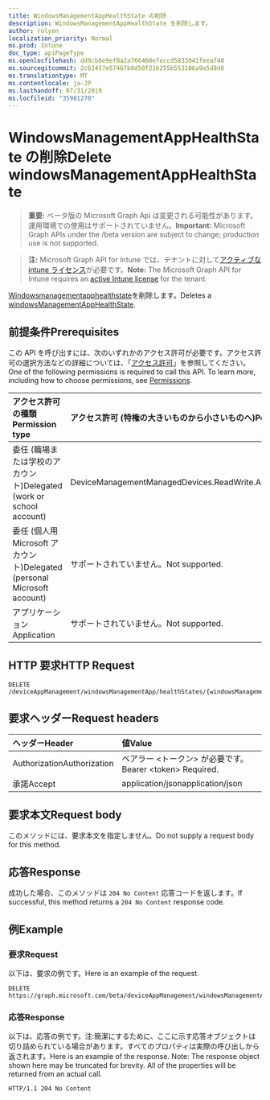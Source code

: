 ```yaml
---
title: WindowsManagementAppHealthState の削除
description: WindowsManagementAppHealthState を削除します。
author: rolyon
localization_priority: Normal
ms.prod: Intune
doc_type: apiPageType
ms.openlocfilehash: dd9cb8e9ef8a2a766460efeccd5833041feeaf40
ms.sourcegitcommit: 2c62457e57467b8d50f21b255b553106a9a5d8d6
ms.translationtype: MT
ms.contentlocale: ja-JP
ms.lasthandoff: 07/31/2019
ms.locfileid: "35981270"
---
```

# <a name="delete-windowsmanagementapphealthstate"></a><span data-ttu-id="d62ee-103">WindowsManagementAppHealthState の削除</span><span class="sxs-lookup"><span data-stu-id="d62ee-103">Delete windowsManagementAppHealthState</span></span>

> <span data-ttu-id="d62ee-104">**重要:** ベータ版の Microsoft Graph Api は変更される可能性があります。運用環境での使用はサポートされていません。</span><span class="sxs-lookup"><span data-stu-id="d62ee-104">**Important:** Microsoft Graph APIs under the /beta version are subject to change; production use is not supported.</span></span>

> <span data-ttu-id="d62ee-105">**注:** Microsoft Graph API for Intune では、テナントに対して[アクティブな intune ライセンス](https://go.microsoft.com/fwlink/?linkid=839381)が必要です。</span><span class="sxs-lookup"><span data-stu-id="d62ee-105">**Note:** The Microsoft Graph API for Intune requires an [active Intune license](https://go.microsoft.com/fwlink/?linkid=839381) for the tenant.</span></span>

<span data-ttu-id="d62ee-106">[Windowsmanagementapphealthstate](../resources/intune-devices-windowsmanagementapphealthstate.md)を削除します。</span><span class="sxs-lookup"><span data-stu-id="d62ee-106">Deletes a [windowsManagementAppHealthState](../resources/intune-devices-windowsmanagementapphealthstate.md).</span></span>

## <a name="prerequisites"></a><span data-ttu-id="d62ee-107">前提条件</span><span class="sxs-lookup"><span data-stu-id="d62ee-107">Prerequisites</span></span>
<span data-ttu-id="d62ee-p101">この API を呼び出すには、次のいずれかのアクセス許可が必要です。アクセス許可の選択方法などの詳細については、「[アクセス許可](/graph/permissions-reference)」を参照してください。</span><span class="sxs-lookup"><span data-stu-id="d62ee-p101">One of the following permissions is required to call this API. To learn more, including how to choose permissions, see [Permissions](/graph/permissions-reference).</span></span>

|<span data-ttu-id="d62ee-110">アクセス許可の種類</span><span class="sxs-lookup"><span data-stu-id="d62ee-110">Permission type</span></span>|<span data-ttu-id="d62ee-111">アクセス許可 (特権の大きいものから小さいものへ)</span><span class="sxs-lookup"><span data-stu-id="d62ee-111">Permissions (from most to least privileged)</span></span>|
|:---|:---|
|<span data-ttu-id="d62ee-112">委任 (職場または学校のアカウント)</span><span class="sxs-lookup"><span data-stu-id="d62ee-112">Delegated (work or school account)</span></span>|<span data-ttu-id="d62ee-113">DeviceManagementManagedDevices.ReadWrite.All</span><span class="sxs-lookup"><span data-stu-id="d62ee-113">DeviceManagementManagedDevices.ReadWrite.All</span></span>|
|<span data-ttu-id="d62ee-114">委任 (個人用 Microsoft アカウント)</span><span class="sxs-lookup"><span data-stu-id="d62ee-114">Delegated (personal Microsoft account)</span></span>|<span data-ttu-id="d62ee-115">サポートされていません。</span><span class="sxs-lookup"><span data-stu-id="d62ee-115">Not supported.</span></span>|
|<span data-ttu-id="d62ee-116">アプリケーション</span><span class="sxs-lookup"><span data-stu-id="d62ee-116">Application</span></span>|<span data-ttu-id="d62ee-117">サポートされていません。</span><span class="sxs-lookup"><span data-stu-id="d62ee-117">Not supported.</span></span>|

## <a name="http-request"></a><span data-ttu-id="d62ee-118">HTTP 要求</span><span class="sxs-lookup"><span data-stu-id="d62ee-118">HTTP Request</span></span>
<!-- {
  "blockType": "ignored"
}
-->
``` http
DELETE /deviceAppManagement/windowsManagementApp/healthStates/{windowsManagementAppHealthStateId}
```

## <a name="request-headers"></a><span data-ttu-id="d62ee-119">要求ヘッダー</span><span class="sxs-lookup"><span data-stu-id="d62ee-119">Request headers</span></span>
|<span data-ttu-id="d62ee-120">ヘッダー</span><span class="sxs-lookup"><span data-stu-id="d62ee-120">Header</span></span>|<span data-ttu-id="d62ee-121">値</span><span class="sxs-lookup"><span data-stu-id="d62ee-121">Value</span></span>|
|:---|:---|
|<span data-ttu-id="d62ee-122">Authorization</span><span class="sxs-lookup"><span data-stu-id="d62ee-122">Authorization</span></span>|<span data-ttu-id="d62ee-123">ベアラー &lt;トークン&gt; が必要です。</span><span class="sxs-lookup"><span data-stu-id="d62ee-123">Bearer &lt;token&gt; Required.</span></span>|
|<span data-ttu-id="d62ee-124">承諾</span><span class="sxs-lookup"><span data-stu-id="d62ee-124">Accept</span></span>|<span data-ttu-id="d62ee-125">application/json</span><span class="sxs-lookup"><span data-stu-id="d62ee-125">application/json</span></span>|

## <a name="request-body"></a><span data-ttu-id="d62ee-126">要求本文</span><span class="sxs-lookup"><span data-stu-id="d62ee-126">Request body</span></span>
<span data-ttu-id="d62ee-127">このメソッドには、要求本文を指定しません。</span><span class="sxs-lookup"><span data-stu-id="d62ee-127">Do not supply a request body for this method.</span></span>

## <a name="response"></a><span data-ttu-id="d62ee-128">応答</span><span class="sxs-lookup"><span data-stu-id="d62ee-128">Response</span></span>
<span data-ttu-id="d62ee-129">成功した場合、このメソッドは `204 No Content` 応答コードを返します。</span><span class="sxs-lookup"><span data-stu-id="d62ee-129">If successful, this method returns a `204 No Content` response code.</span></span>

## <a name="example"></a><span data-ttu-id="d62ee-130">例</span><span class="sxs-lookup"><span data-stu-id="d62ee-130">Example</span></span>

### <a name="request"></a><span data-ttu-id="d62ee-131">要求</span><span class="sxs-lookup"><span data-stu-id="d62ee-131">Request</span></span>
<span data-ttu-id="d62ee-132">以下は、要求の例です。</span><span class="sxs-lookup"><span data-stu-id="d62ee-132">Here is an example of the request.</span></span>
``` http
DELETE https://graph.microsoft.com/beta/deviceAppManagement/windowsManagementApp/healthStates/{windowsManagementAppHealthStateId}
```

### <a name="response"></a><span data-ttu-id="d62ee-133">応答</span><span class="sxs-lookup"><span data-stu-id="d62ee-133">Response</span></span>
<span data-ttu-id="d62ee-p102">以下は、応答の例です。注:簡潔にするために、ここに示す応答オブジェクトは切り詰められている場合があります。すべてのプロパティは実際の呼び出しから返されます。</span><span class="sxs-lookup"><span data-stu-id="d62ee-p102">Here is an example of the response. Note: The response object shown here may be truncated for brevity. All of the properties will be returned from an actual call.</span></span>
``` http
HTTP/1.1 204 No Content
```





